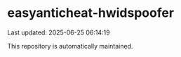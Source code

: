 # easyanticheat-hwidspoofer

Last updated: 2025-06-25 06:14:19

This repository is automatically maintained.
